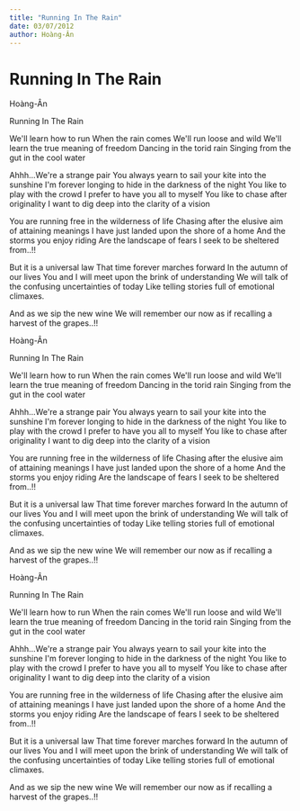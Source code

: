```yaml
---
title: "Running In The Rain"
date: 03/07/2012
author: Hoàng-Ân
---
```


# Running In The Rain

Hoàng-Ân

Running In The Rain


We'll learn how to run
When the rain comes
We'll run loose and wild
We'll learn the true meaning of freedom
Dancing in the torid rain
Singing from the gut in the cool water

Ahhh...We're a strange pair
You always yearn to sail your kite into the sunshine
I'm forever longing to hide in the darkness of the night
You like to play with the crowd
I prefer to have you all to myself
You like to chase after originality
I want to dig deep into the clarity of a vision

You are running free in the wilderness of life
Chasing after the elusive aim of attaining meanings
I have just landed upon the shore of a home
And the storms you enjoy riding
Are the landscape of fears I seek to be sheltered from..!!

But it is a universal law
That time forever marches forward
In the autumn of our lives
You and I will meet upon the brink of understanding
We will talk of the confusing uncertainties of today
Like telling stories full of emotional climaxes.

And as we sip the new wine
We will remember our now as if recalling a harvest of the grapes..!!

Hoàng-Ân

Running In The Rain


We'll learn how to run
When the rain comes
We'll run loose and wild
We'll learn the true meaning of freedom
Dancing in the torid rain
Singing from the gut in the cool water

Ahhh...We're a strange pair
You always yearn to sail your kite into the sunshine
I'm forever longing to hide in the darkness of the night
You like to play with the crowd
I prefer to have you all to myself
You like to chase after originality
I want to dig deep into the clarity of a vision

You are running free in the wilderness of life
Chasing after the elusive aim of attaining meanings
I have just landed upon the shore of a home
And the storms you enjoy riding
Are the landscape of fears I seek to be sheltered from..!!

But it is a universal law
That time forever marches forward
In the autumn of our lives
You and I will meet upon the brink of understanding
We will talk of the confusing uncertainties of today
Like telling stories full of emotional climaxes.

And as we sip the new wine
We will remember our now as if recalling a harvest of the grapes..!!

Hoàng-Ân

Running In The Rain


We'll learn how to run
When the rain comes
We'll run loose and wild
We'll learn the true meaning of freedom
Dancing in the torid rain
Singing from the gut in the cool water

Ahhh...We're a strange pair
You always yearn to sail your kite into the sunshine
I'm forever longing to hide in the darkness of the night
You like to play with the crowd
I prefer to have you all to myself
You like to chase after originality
I want to dig deep into the clarity of a vision

You are running free in the wilderness of life
Chasing after the elusive aim of attaining meanings
I have just landed upon the shore of a home
And the storms you enjoy riding
Are the landscape of fears I seek to be sheltered from..!!

But it is a universal law
That time forever marches forward
In the autumn of our lives
You and I will meet upon the brink of understanding
We will talk of the confusing uncertainties of today
Like telling stories full of emotional climaxes.

And as we sip the new wine
We will remember our now as if recalling a harvest of the grapes..!!
